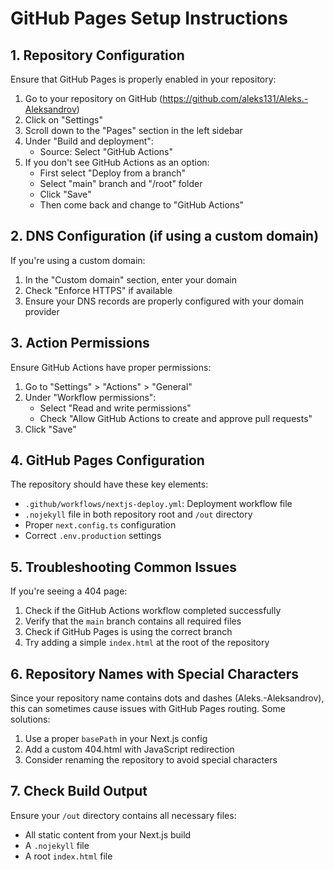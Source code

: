 # GitHub Pages Setup Instructions

## 1. Repository Configuration

Ensure that GitHub Pages is properly enabled in your repository:

1. Go to your repository on GitHub (https://github.com/aleks131/Aleks.-Aleksandrov)
2. Click on "Settings"
3. Scroll down to the "Pages" section in the left sidebar
4. Under "Build and deployment":
   - Source: Select "GitHub Actions"
5. If you don't see GitHub Actions as an option:
   - First select "Deploy from a branch"
   - Select "main" branch and "/root" folder
   - Click "Save"
   - Then come back and change to "GitHub Actions"

## 2. DNS Configuration (if using a custom domain)

If you're using a custom domain:

1. In the "Custom domain" section, enter your domain
2. Check "Enforce HTTPS" if available
3. Ensure your DNS records are properly configured with your domain provider

## 3. Action Permissions

Ensure GitHub Actions have proper permissions:

1. Go to "Settings" > "Actions" > "General"
2. Under "Workflow permissions":
   - Select "Read and write permissions"
   - Check "Allow GitHub Actions to create and approve pull requests"
3. Click "Save"

## 4. GitHub Pages Configuration 

The repository should have these key elements:

- `.github/workflows/nextjs-deploy.yml`: Deployment workflow file
- `.nojekyll` file in both repository root and `/out` directory
- Proper `next.config.ts` configuration
- Correct `.env.production` settings

## 5. Troubleshooting Common Issues

If you're seeing a 404 page:

1. Check if the GitHub Actions workflow completed successfully
2. Verify that the `main` branch contains all required files
3. Check if GitHub Pages is using the correct branch
4. Try adding a simple `index.html` at the root of the repository

## 6. Repository Names with Special Characters

Since your repository name contains dots and dashes (Aleks.-Aleksandrov), this can sometimes cause issues with GitHub Pages routing. Some solutions:

1. Use a proper `basePath` in your Next.js config
2. Add a custom 404.html with JavaScript redirection
3. Consider renaming the repository to avoid special characters

## 7. Check Build Output

Ensure your `/out` directory contains all necessary files:
- All static content from your Next.js build
- A `.nojekyll` file
- A root `index.html` file 
